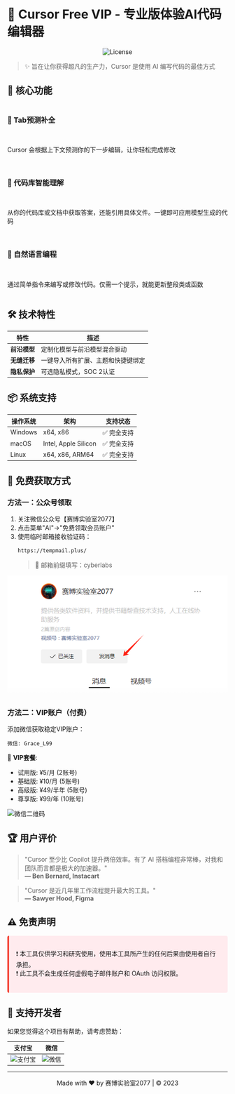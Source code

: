 # 🚀 Cursor Free VIP - 专业版体验AI代码编辑器

<p align="center">
  <img src="https://img.shields.io/badge/许可证-学习研究-purple" alt="License">
</p>

> ✨ 旨在让你获得超凡的生产力，Cursor 是使用 AI 编写代码的最佳方式


## 🌟 核心功能

<div style="display: grid; grid-template-columns: repeat(auto-fit, minmax(300px, 1fr)); gap: 1rem;">

### 🔮 Tab预测补全
Cursor 会根据上下文预测你的下一步编辑，让你轻松完成修改

### 🧠 代码库智能理解
从你的代码库或文档中获取答案，还能引用具体文件。一键即可应用模型生成的代码

### 💬 自然语言编程
通过简单指令来编写或修改代码。仅需一个提示，就能更新整段类或函数

</div>

## 🛠️ 技术特性

| 特性                | 描述                          |
|---------------------|-----------------------------|
| **前沿模型**        | 定制化模型与前沿模型混合驱动      |
| **无缝迁移**        | 一键导入所有扩展、主题和快捷键绑定 |
| **隐私保护**        | 可选隐私模式，SOC 2认证         |

## 📦 系统支持

| 操作系统 | 架构              | 支持状态       |
|----------|-------------------|----------------|
| Windows  | x64, x86          | ✅ 完全支持     |
| macOS    | Intel, Apple Silicon | ✅ 完全支持  |
| Linux    | x64, x86, ARM64   | ✅ 完全支持     |

## 🎁 免费获取方式

### 方法一：公众号领取
1. 关注微信公众号【赛博实验室2077】
2. 点击菜单"AI"→"免费领取会员账户"
3. 使用临时邮箱接收验证码：
   ```bash
   https://tempmail.plus/
   ```
   > 📌 邮箱前缀填写：cyberlabs

![公众号二维码](https://github.com/YongnianLv/YongnianLv.github.io/blob/main/%E5%85%AC%E4%BC%97%E5%8F%B7.png)

### 方法二：VIP账户（付费）
添加微信获取稳定VIP账户：

```
微信: Grace_L99
```

💎 **VIP套餐**:
- 试用版: ¥5/月 (2账号)
- 基础版: ¥10/月 (5账号)
- 高级版: ¥49/半年 (5账号)
- 尊享版: ¥99/年 (10账号)

![微信二维码](https://via.placeholder.com/300x300?text=Contact+WeChat)

## 🏆 用户评价

> "Cursor 至少比 Copilot 提升两倍效率。有了 AI 搭档编程非常棒，对我和团队而言都是极大的加速器。"  
> **— Ben Bernard, Instacart**

> "Cursor 是近几年里工作流程提升最大的工具。"  
> **— Sawyer Hood, Figma**

## ⚠️ 免责声明

<div style="background-color: #ffebee; padding: 1rem; border-radius: 4px; border-left: 4px solid #f44336;">

❗ 本工具仅供学习和研究使用，使用本工具所产生的任何后果由使用者自行承担。  
❗ 此工具不会生成任何虚假电子邮件账户和 OAuth 访问权限。

</div>

## 💖 支持开发者

如果您觉得这个项目有帮助，请考虑赞助：

| 支付宝 | 微信 |
|--------|------|
| ![支付宝](https://via.placeholder.com/200x200?text=Alipay) | ![微信](https://via.placeholder.com/200x200?text=WeChat) |

---

<p align="center">
  Made with ❤️ by 赛博实验室2077 | © 2023
